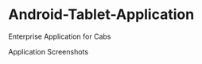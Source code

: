 Android-Tablet-Application
==========================

Enterprise Application for Cabs
 
 Application Screenshots
